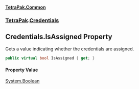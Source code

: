 #### [TetraPak.Common](index.md 'index')
### [TetraPak](TetraPak.md 'TetraPak').[Credentials](TetraPak_Credentials.md 'TetraPak.Credentials')
## Credentials.IsAssigned Property
Gets a value indicating whether the credentials are assigned.  
```csharp
public virtual bool IsAssigned { get; }
```
#### Property Value
[System.Boolean](https://docs.microsoft.com/en-us/dotnet/api/System.Boolean 'System.Boolean')
